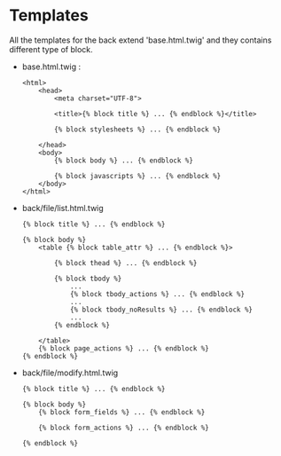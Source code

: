Templates
=========
All the templates for the back extend 'base.html.twig' and they contains different type of block.

- base.html.twig :

    ```html.twig
    <html>
        <head>
            <meta charset="UTF-8">

            <title>{% block title %} ... {% endblock %}</title>
            
            {% block stylesheets %} ... {% endblock %}
            
        </head>
        <body>
            {% block body %} ... {% endblock %}
            
            {% block javascripts %} ... {% endblock %}
        </body>
    </html>
    ```

- back/file/list.html.twig

    ```html.twig
    {% block title %} ... {% endblock %}
    
    {% block body %}        
        <table {% block table_attr %} ... {% endblock %}> 
    
            {% block thead %} ... {% endblock %}
            
            {% block tbody %} 
                ...
                {% block tbody_actions %} ... {% endblock %}
                ...
                {% block tbody_noResults %} ... {% endblock %}
                ...
            {% endblock %}
        
        </table>
        {% block page_actions %} ... {% endblock %}
    {% endblock %}
    ```

- back/file/modify.html.twig

    ```html.twig
    {% block title %} ... {% endblock %}
        
    {% block body %}
        {% block form_fields %} ... {% endblock %}
        
        {% block form_actions %} ... {% endblock %}
     
    {% endblock %}          
    ```